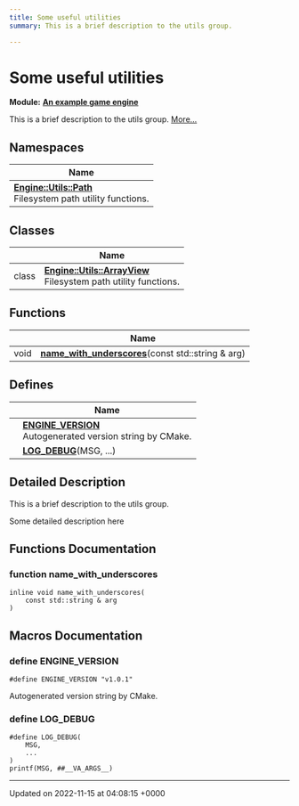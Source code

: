 ```yaml
---
title: Some useful utilities
summary: This is a brief description to the utils group. 

---
```


# Some useful utilities

**Module:** **[An example game engine](/modules/group__Engine.md)**

This is a brief description to the utils group.  [More...](#detailed-description)

## Namespaces

| Name           |
| -------------- |
| **[Engine::Utils::Path](/namespaces/namespaceEngine_1_1Utils_1_1Path.md)** <br>Filesystem path utility functions.  |

## Classes

|                | Name           |
| -------------- | -------------- |
| class | **[Engine::Utils::ArrayView](/classes/classEngine_1_1Utils_1_1ArrayView.md)** <br>Filesystem path utility functions.  |

## Functions

|                | Name           |
| -------------- | -------------- |
| void | **[name_with_underscores](/modules/group__Utils.md#function-name-with-underscores)**(const std::string & arg) |

## Defines

|                | Name           |
| -------------- | -------------- |
|  | **[ENGINE_VERSION](/modules/group__Utils.md#define-engine-version)** <br>Autogenerated version string by CMake.  |
|  | **[LOG_DEBUG](/modules/group__Utils.md#define-log-debug)**(MSG, ...)  |

## Detailed Description

This is a brief description to the utils group. 

Some detailed description here 


## Functions Documentation

### function name_with_underscores

```
inline void name_with_underscores(
    const std::string & arg
)
```




## Macros Documentation

### define ENGINE_VERSION

```
#define ENGINE_VERSION "v1.0.1"
```

Autogenerated version string by CMake. 

### define LOG_DEBUG

```
#define LOG_DEBUG(
    MSG,
    ...
)
printf(MSG, ##__VA_ARGS__)
```




-------------------------------

Updated on 2022-11-15 at 04:08:15 +0000